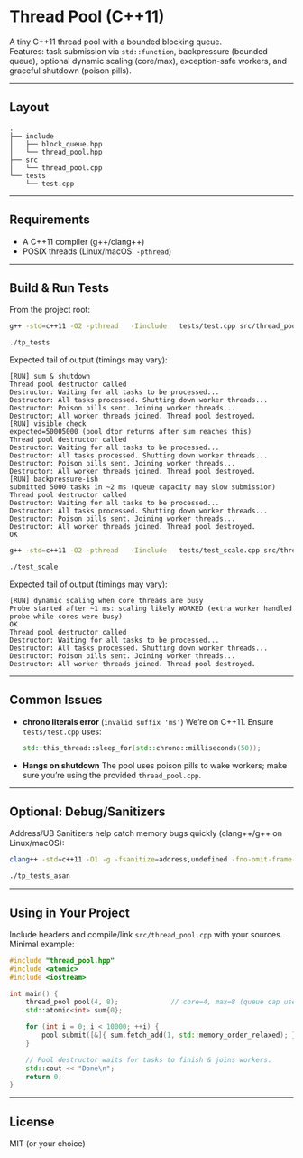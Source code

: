 # Thread Pool (C++11)

A tiny C++11 thread pool with a bounded blocking queue.  
Features: task submission via `std::function`, backpressure (bounded queue), optional dynamic scaling (core/max), exception-safe workers, and graceful shutdown (poison pills).

---

## Layout

```
.
├── include
│   ├── block_queue.hpp
│   └── thread_pool.hpp
├── src
│   └── thread_pool.cpp
└── tests
    └── test.cpp
```

---

## Requirements

- A C++11 compiler (g++/clang++)
- POSIX threads (Linux/macOS: `-pthread`)

---

## Build & Run Tests

From the project root:

```bash
g++ -std=c++11 -O2 -pthread   -Iinclude   tests/test.cpp src/thread_pool.cpp   -o tp_tests

./tp_tests
```

Expected tail of output (timings may vary):

```
[RUN] sum & shutdown
Thread pool destructor called
Destructor: Waiting for all tasks to be processed...
Destructor: All tasks processed. Shutting down worker threads...
Destructor: Poison pills sent. Joining worker threads...
Destructor: All worker threads joined. Thread pool destroyed.
[RUN] visible check
expected=50005000 (pool dtor returns after sum reaches this)
Thread pool destructor called
Destructor: Waiting for all tasks to be processed...
Destructor: All tasks processed. Shutting down worker threads...
Destructor: Poison pills sent. Joining worker threads...
Destructor: All worker threads joined. Thread pool destroyed.
[RUN] backpressure-ish
submitted 5000 tasks in ~2 ms (queue capacity may slow submission)
Thread pool destructor called
Destructor: Waiting for all tasks to be processed...
Destructor: All tasks processed. Shutting down worker threads...
Destructor: Poison pills sent. Joining worker threads...
Destructor: All worker threads joined. Thread pool destroyed.
OK
```

```bash
g++ -std=c++11 -O2 -pthread   -Iinclude   tests/test_scale.cpp src/thread_pool.cpp   -o test_scale

./test_scale
```

Expected tail of output (timings may vary):

```
[RUN] dynamic scaling when core threads are busy
Probe started after ~1 ms: scaling likely WORKED (extra worker handled probe while cores were busy)
OK
Thread pool destructor called
Destructor: Waiting for all tasks to be processed...
Destructor: All tasks processed. Shutting down worker threads...
Destructor: Poison pills sent. Joining worker threads...
Destructor: All worker threads joined. Thread pool destroyed.
```

---

## Common Issues

- **chrono literals error** (`invalid suffix 'ms'`) We’re on C++11. Ensure `tests/test.cpp` uses:

  ```cpp
  std::this_thread::sleep_for(std::chrono::milliseconds(50));
  ```

- **Hangs on shutdown** The pool uses poison pills to wake workers; make sure you’re using the provided `thread_pool.cpp`.

---

## Optional: Debug/Sanitizers

Address/UB Sanitizers help catch memory bugs quickly (clang++/g++ on Linux/macOS):

```bash
clang++ -std=c++11 -O1 -g -fsanitize=address,undefined -fno-omit-frame-pointer   -Iinclude tests/test.cpp src/thread_pool.cpp   -pthread -o tp_tests_asan

./tp_tests_asan
```

---

## Using in Your Project

Include headers and compile/link `src/thread_pool.cpp` with your sources.  
Minimal example:

```cpp
#include "thread_pool.hpp"
#include <atomic>
#include <iostream>

int main() {
    thread_pool pool(4, 8);             // core=4, max=8 (queue cap uses default)
    std::atomic<int> sum{0};

    for (int i = 0; i < 10000; ++i) {
        pool.submit([&]{ sum.fetch_add(1, std::memory_order_relaxed); });
    }

    // Pool destructor waits for tasks to finish & joins workers.
    std::cout << "Done\n";
    return 0;
}
```

---

## License

MIT (or your choice)
